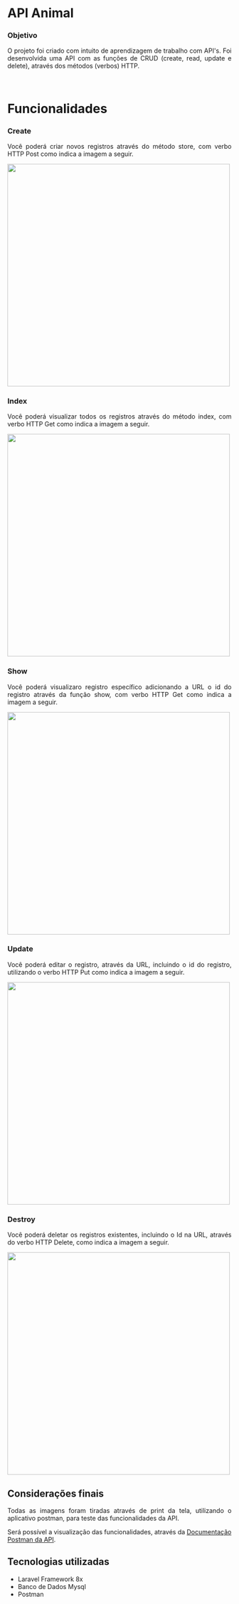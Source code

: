 # API Animal

### Objetivo

<p align='justify'>
    O projeto foi criado com intuito de aprendizagem de trabalho com API's. Foi desenvolvida uma API com as funções de CRUD (create, read, update e delete), através dos métodos (verbos) HTTP.
</p>
<br>

<h1>Funcionalidades</h1>


<h3>Create</h3>

<p align='justify'> 
Você poderá criar novos registros através do método store, com verbo HTTP Post como indica a imagem a seguir.
</p>

<img src="https://lh3.googleusercontent.com/FTTVvsyj3i6NOYos2Z91jYNhJUn3jUUSe7xT1iyCaaXxXZclN1PF_9fNH-BmnGm3U-O5_f0y1ZDQwDatTfnmVlcNWL2fE6LExHVENBgGqm6RmXV554-lPxnM_TlW81M2ywjScn6Agq4JoEXu5XU6tAIYAz4hcnWIMcGcCErVi7ZYJxhzyk13RQTZpiXJHVt85Yr9-h-l4eaZ55gRALNNppdh9BUvUhDVVZEOTVqd91DBV8TKVmYXy-7R-bSAcxXdXJioljjO4jnbKj-JDi7UTSLFSY2XVUpULBUVHLwTrM6D7NX1bzXhGI_dUR_hhbB0X1GXrp7lSmnt5sWQLtb6CinYgM7bA4hmq_EGm4-Lv8dKTQAt9OsEir8v26OpShtmU47cXPrPdE4WjnGkQ6291XAFe9bJbHJrjVMiM29P_48l_OKLPEDPZrytzu63C922xLQM0xrvxu-qUMhHgzt-q7Ox3py7Ms34Xls63z0C4k5-flrif3__S9rJX7PNM8jWvfeFH9VD90sek0LPoTKDgqqbTR2Y-0kJI1LPAoNg83VgoxyZh64GfkpHOE1RYABT3efO8G9sljHPTtC2LO0DnC8a_hySKJLJhnZZEFit-xax1vCGl3U4yK1kzyNVNU-AVVOlUbkwZ8DF3_z7kuPudEcNIIb-rG6vu6y0mSvkI6tICXtHKYpTtRT1pk6yykJmYGFSkXTIJWVMKn88KdmJGAej=w1191-h640-no?authuser=0" width="500px">

<br>
<h3>Index</h3>

<p align='justify'> 
Você poderá visualizar todos os registros através do método index, com verbo HTTP Get como indica a imagem a seguir.
</p>

<img src="https://lh3.googleusercontent.com/LpG-bDRgAyHVae8HMjADT_JgiOx14MUhMKmiQvDx13FnWTLXW-oV6Kb7xMsO-gFyQMFhKAuiPDfSQVfSqTiCWIn6ChDBb-PZtimq3jtD1lii9On1CY7A4l4qOSK7U3Psy0dHQ_s8-IBNaAlwK6ZCxU86f8i9MFWHTq7o-cl7Rp9JE4FDRKWMdSshZzVuNYP4CvaOydFsEDZ3VlS6PyiKjYz-unPa2EfvDsZdLIDZ_YDl_WJBO_070YSqz3_nZ0EIeQ0eh56PpWwtPEz4Rud1v9VMnYbjxjGKTY5OuLXOK-90lXdxfwNHvriFQVD7z9kztK5IGKhTnt7G9WWQaf3PwYpLJB_7bcW5fK4WDhYs3AeTJwDaO5UVxZwI3nZ5F-JNhb8mFasST1XJwHLc-F4_RiMkpTra4OnPumr3h7gyj0FeUHMJgng1ZfgPsSimaGcWW42Yb-VPgAnbohGmJS3hv-DFe1olQksvQXr7_YxU6JhYTN0WEoZH76D5p3sdHikqS-QTXvMyH00nVDLTGkfd1hfqEYZSoIb2if0kuvPZzrE4B0EXBgXrEeAb1j5Ot93Ubw2mmJU8hkS-M6ZwQT5yeCddtgVjYAhd73wHbIFvHqksLJfqj8zxNnq0dHcdY0xbYB2-m73EZgYJ099nEzhr0kLbiymlVgFlDB3ab_vft6WGkeykXz6hkCsz_GywChAsuaOyyCiNMZiKF2m_oW73SeBc=w1178-h640-no?authuser=0" width="500px">

<br>
<h3>Show</h3>

<p align='justify'> 
Você poderá visualizaro registro específico adicionando a URL o id do registro através da função show, com verbo HTTP Get como indica a imagem a seguir.
</p>

<img src="https://lh3.googleusercontent.com/WxAydR0DwUhJ246Q9WFdvdRYuXqcPLaDSxvoKPhk8K_YIxK9ONLijAXQXoYib3dRR3yKWV3dXqe0sjK34yoLaxkVI05-TAftIxiFNWdcgGSB3eHLf5q3-2SCrEhCB8s72jjYIqQcu0OU0ZFhIq6TzW53NHoZpFhHnYwPPO_svE6YZJssLk64dnzaeS0F2t3XScSdNf8f7fUDOyoAXjyEQooL9uOdUHAbVjOJVWpL507YpZuW1C9CGtIdfIUOD2-jOb9db0vRmdrKkXrOU-N4QvBOM-GYSMxzJ8zdlVqdWkvAdFw7dk02YuIuk0BYiu8Yo_aUF6yfBYCUocTKxTSYTqe15VOXrKFliWJdueVT5aKgIp7zJS8V28RCG5DE43jttg1bDciOirgO_n--GOoNkgo-ruKxbbltEw7aqf0TIcr3nUnpXU1sRiCYTt6Dk4j2sNFmNu8hwJuHGbhB9KXEmtyTCqRE8kuQHzgTtvgrU1O55gyddkz4tJNJrfOigQyxeL7_xJjPk-nrZ0t4irM7UKZf8UGYT29lHvp_XCoBXtultA-zdZ5myBeZ1RNHdA6F68q6YI_u8BMtVVj6ggORRdNr87oLVNW9IXw-vNP-M5n8Eu5iryACsIXYdrbyVFrNobUOuruMBWr03wwK7XLJ1QN10vB6l1mIGPlCixhcIdv9vagz6PAHkia9F1YA-hqEm7O0qTJPK4qzGI1JueOS3Da6=w1166-h640-no?authuser=0" width="500px">


<br>
<h3>Update</h3>

<p align='justify'> 
Você poderá editar o registro, através da URL, incluindo o id do registro, utilizando o verbo HTTP Put como indica a imagem a seguir.
</p>

<img src="https://lh3.googleusercontent.com/tX1OouvcfAR3Sp9rT3vrFbqYApTa0yymvksjH4RJzW0pLD4KC0g9iQ-EmoMBafVtpAvhqh97kKSVRPGkxERCXd_ww4vzFvdkNJRZNfvH_OgHhojNGySPG_1v0X7VdZfBuEVgFRfUHCm-JXjxHOot9RYjtOtB7BFGxsICExTxKjj2k1waHcfT0yJDb1EFK38MdvWNAIrGQdVm8eHy08P2tY3CRE_gJOUjXa7BXajDMn4AMkvslGbHyYARJl0JVI24glvI0BnDQNLzNKWeA4mPejBLqAJdezeAuNuK5o25eXYHs9toVKH9aAFxuFOBF4b5jYrqRFUzWGQDmUUtvUc_gA78VAXGo7dr3yni1s6bXOJeFQNPrjPplvXXfj7JTKnRcPLJpbkMN0HuLhxAh6CIukYiTkvgMfQ8NDbegF78RYD8IoC4JdQUCxIidMHY7gyHW7z3SC5y8LemEwn2ro4ogDOgaWRbwCyUpCc6EdTlhKp5_7TpQuJO28YPO440kJ444_Ta4KJe-jWFZ81lm7UB_Hit4pMzqRG13RcGMGpamEWH-H6RVCmGydTSByg6FrgGzb_H2dIRngZ_59UuNwyfQQEzfEsztMVWsQ2hI0eAbMNHk7HU-65-wdetRM46RjzvZZ7yXWIT6ZsPY1dzIpHVrWfTcmGpzhs9gvQWVsyUcJur-R9qGLqwFsu55a7RK5hALZwDNVTJQnFaWLa-FfiwXNkc=w1182-h640-no?authuser=0" width="500px">

<br>
<h3>Destroy</h3>

<p align='justify'> 
Você poderá deletar os registros existentes, incluindo o Id na URL, através do verbo HTTP Delete, como indica a imagem a seguir.
</p>

<img src="https://lh3.googleusercontent.com/_16h4q2G8ZSxa1m2JQic1uKg3W6ohuxzoZNKaH9QwkxCEWLYe2Ybz99uMNEIZk0F2A4HMm4T8jAQFrmhqu-Y91q2yzcyB2CPkilykosl7sv_ICRcb6mnPtSYcA431p0DfUfTU4AWvkD5uyjH5TrR2C-GvKpCc9JiPIM-0tgAB9iLtbCESDd0QrmLxD9nkUE5dU4hlPrgS6cGhCfKffo9vdZyMRH5O6_Z2_yLBc7yTNlQVNc57PS1IXPJEEVo3fTwaGcbW35WU8vbood3JrbTYG9tcvPMhDrVEAywm26hB-OvTPI_aXjZV8b8JWIxSagW1OnJx8AitTcERCzQ0O_1XmxmwFDVgIAechMnOHsoegeXO3U-JeFyJBYpP66vnIahBUB3YVbywbsEG0xGBCkrW4lmxOu-5eVo_H1RvoiHZVYLOVFDwZm-_PwuPq99SEPUK75JXNkimLut8d8gjSLQ4I6mtvCVNOtWZoYe0ZlideXIrNYZik5m_ulvx-fL22Wg4hl3PylA1kx3uRKg6SM0BDywPeGKBFLFzCIwpUZUa5JYwv-GQbvVyR3w-5OpsQzr0CX7tuUzQl-oA7bjTChd1bjNfZ3wrFKpQJzKZvYfWfKQiLii3G1hANGK8hvFIE3NDrtbyx0OIdz2jfYrg8OM1fpdnucxr_X3z4wxkpaiInisLLK6eh6XrEfOO8nCVL6PIIBHskxaS_lV8gDYRoP3zI6S=w1184-h640-no?authuser=0" width="500px">

<br>

<h2>Considerações finais</h2>

<p align='justify'>Todas as imagens foram tiradas através de print da tela, utilizando o aplicativo postman, para teste das funcionalidades da API.

Será possível a visualização das funcionalidades, através da [Documentação Postman da API](https://documenter.getpostman.com/view/15597947/TzY7dYra).

</p>


## Tecnologias utilizadas

+ Laravel Framework 8x
+ Banco de Dados Mysql
+ Postman
